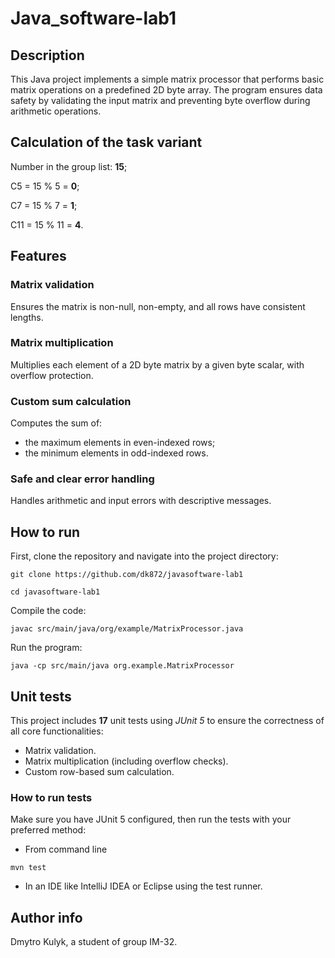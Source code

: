 # Java_software-lab1

## Description
This Java project implements a simple matrix processor that performs basic matrix operations on a predefined 2D byte array. The program ensures data safety by validating the input matrix and preventing byte overflow during arithmetic operations.

## Calculation of the task variant
Number in the group list: **15**;

C5 = 15 % 5 = **0**;

C7 = 15 % 7 = **1**;

C11 = 15 % 11 = **4**.

## Features
### Matrix validation
Ensures the matrix is non-null, non-empty, and all rows have consistent lengths.

### Matrix multiplication
Multiplies each element of a 2D byte matrix by a given byte scalar, with overflow protection.

### Custom sum calculation
Computes the sum of:
  - the maximum elements in even-indexed rows;
  - the minimum elements in odd-indexed rows.

### Safe and clear error handling
Handles arithmetic and input errors with descriptive messages.

## How to run
First, clone the repository and navigate into the project directory:
```
git clone https://github.com/dk872/javasoftware-lab1
```
```
cd javasoftware-lab1
```

Compile the code:
```
javac src/main/java/org/example/MatrixProcessor.java
```

Run the program:
```
java -cp src/main/java org.example.MatrixProcessor
```

## Unit tests
This project includes **17** unit tests using *JUnit 5* to ensure the correctness of all core functionalities:
- Matrix validation.
- Matrix multiplication (including overflow checks).
- Custom row-based sum calculation.

### How to run tests
Make sure you have JUnit 5 configured, then run the tests with your preferred method:
  - From command line
  ```
  mvn test
  ```
  - In an IDE like IntelliJ IDEA or Eclipse using the test runner.

## Author info
Dmytro Kulyk, a student of group IM-32.
